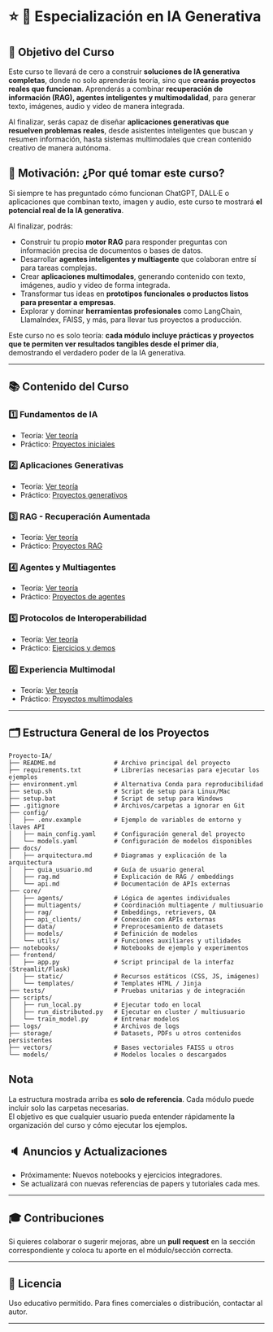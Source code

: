 
# ⭐ 🔖 Especialización en IA Generativa

## 🚀 Objetivo del Curso
Este curso te llevará de cero a construir **soluciones de IA generativa completas**, donde no solo aprenderás teoría, sino que **crearás proyectos reales que funcionan**. Aprenderás a combinar **recuperación de información (RAG), agentes inteligentes y multimodalidad**, para generar texto, imágenes, audio y video de manera integrada.  

Al finalizar, serás capaz de diseñar **aplicaciones generativas que resuelven problemas reales**, desde asistentes inteligentes que buscan y resumen información, hasta sistemas multimodales que crean contenido creativo de manera autónoma.

## 🌟 Motivación: ¿Por qué tomar este curso?
Si siempre te has preguntado cómo funcionan ChatGPT, DALL·E o aplicaciones que combinan texto, imagen y audio, este curso te mostrará **el potencial real de la IA generativa**.  

Al finalizar, podrás:  
- Construir tu propio **motor RAG** para responder preguntas con información precisa de documentos o bases de datos.  
- Desarrollar **agentes inteligentes y multiagente** que colaboran entre sí para tareas complejas.  
- Crear **aplicaciones multimodales**, generando contenido con texto, imágenes, audio y video de forma integrada.  
- Transformar tus ideas en **prototipos funcionales o productos listos para presentar a empresas**.  
- Explorar y dominar **herramientas profesionales** como LangChain, LlamaIndex, FAISS, y más, para llevar tus proyectos a producción.  

Este curso no es solo teoría: **cada módulo incluye prácticas y proyectos que te permiten ver resultados tangibles desde el primer día**, demostrando el verdadero poder de la IA generativa.


---

## 📚 Contenido del Curso

### 1️⃣ Fundamentos de IA
- Teoría: [Ver teoría](docs/fundamentos.md)
- Práctico: [Proyectos iniciales](notebooks/fundamentos.ipynb)

### 2️⃣ Aplicaciones Generativas
- Teoría: [Ver teoría](docs/generativos.md)
- Práctico: [Proyectos generativos](notebooks/generativos.ipynb)

### 3️⃣ RAG - Recuperación Aumentada
- Teoría: [Ver teoría](docs/rag.md)
- Práctico: [Proyectos RAG](notebooks/rag.ipynb)

### 4️⃣ Agentes y Multiagentes
- Teoría: [Ver teoría](docs/agentes.md)
- Práctico: [Proyectos de agentes](notebooks/agentes.ipynb)

### 5️⃣ Protocolos de Interoperabilidad
- Teoría: [Ver teoría](docs/protocolos.md)
- Práctico: [Ejercicios y demos](notebooks/protocolos.ipynb)

### 6️⃣ Experiencia Multimodal
- Teoría: [Ver teoría](docs/multimodal.md)
- Práctico: [Proyectos multimodales](notebooks/multimodal.ipynb)

---

## 🗂 Estructura General de los Proyectos

```text
Proyecto-IA/
├── README.md                # Archivo principal del proyecto
├── requirements.txt         # Librerías necesarias para ejecutar los ejemplos
├── environment.yml          # Alternativa Conda para reproducibilidad
├── setup.sh                 # Script de setup para Linux/Mac
├── setup.bat                # Script de setup para Windows
├── .gitignore               # Archivos/carpetas a ignorar en Git
├── config/
│   ├── .env.example         # Ejemplo de variables de entorno y llaves API
│   ├── main_config.yaml     # Configuración general del proyecto
│   └── models.yaml          # Configuración de modelos disponibles
├── docs/
│   ├── arquitectura.md      # Diagramas y explicación de la arquitectura
│   ├── guia_usuario.md      # Guía de usuario general
│   ├── rag.md               # Explicación de RAG / embeddings
│   └── api.md               # Documentación de APIs externas
├── core/
│   ├── agents/              # Lógica de agentes individuales
│   ├── multiagents/         # Coordinación multiagente / multiusuario
│   ├── rag/                 # Embeddings, retrievers, QA
│   ├── api_clients/         # Conexión con APIs externas
│   ├── data/                # Preprocesamiento de datasets
│   ├── models/              # Definición de modelos
│   └── utils/               # Funciones auxiliares y utilidades
├── notebooks/               # Notebooks de ejemplo y experimentos
├── frontend/
│   ├── app.py               # Script principal de la interfaz (Streamlit/Flask)
│   ├── static/              # Recursos estáticos (CSS, JS, imágenes)
│   └── templates/           # Templates HTML / Jinja
├── tests/                   # Pruebas unitarias y de integración
├── scripts/
│   ├── run_local.py         # Ejecutar todo en local
│   ├── run_distributed.py   # Ejecutar en cluster / multiusuario
│   └── train_model.py       # Entrenar modelos
├── logs/                    # Archivos de logs
├── storage/                 # Datasets, PDFs u otros contenidos persistentes
├── vectors/                 # Bases vectoriales FAISS u otros
└── models/                  # Modelos locales o descargados
```
## Nota
La estructura mostrada arriba es **solo de referencia**. Cada módulo puede incluir solo las carpetas necesarias.  
El objetivo es que cualquier usuario pueda entender rápidamente la organización del curso y cómo ejecutar los ejemplos.


## 🔈 Anuncios y Actualizaciones

- Próximamente: Nuevos notebooks y ejercicios integradores.
- Se actualizará con nuevas referencias de papers y tutoriales cada mes.

---

## 🎓 Contribuciones

Si quieres colaborar o sugerir mejoras, abre un **pull request** en la sección correspondiente y coloca tu aporte en el módulo/sección correcta.

---

## 📌 Licencia

Uso educativo permitido. Para fines comerciales o distribución, contactar al autor.

---



